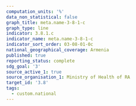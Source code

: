 ```yaml
---
computation_units: '%'
data_non_statistical: false
graph_title: meta.name-3-8-1-c
graph_type: line
indicator: 3.8.1.c
indicator_name: meta.name-3-8-1-c
indicator_sort_order: 03-08-01-0c
national_geographical_coverage: Armenia
published: true
reporting_status: complete
sdg_goal: '3'
source_active_1: true
source_organisation_1: Ministry of Health of RA
target_id: '3.8'
tags:
  - custom.national
---
```

